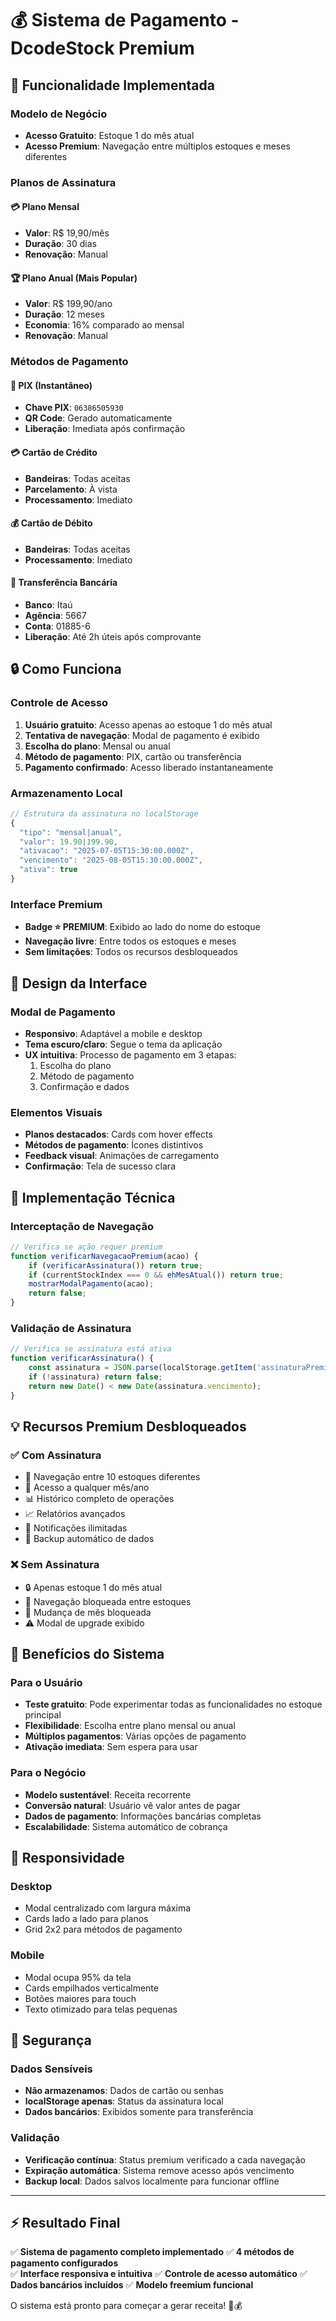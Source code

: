 # 💰 Sistema de Pagamento - DcodeStock Premium

## 🎯 Funcionalidade Implementada

### **Modelo de Negócio**
- **Acesso Gratuito**: Estoque 1 do mês atual
- **Acesso Premium**: Navegação entre múltiplos estoques e meses diferentes

### **Planos de Assinatura**

#### 💳 **Plano Mensal**
- **Valor**: R$ 19,90/mês
- **Duração**: 30 dias
- **Renovação**: Manual

#### 🏆 **Plano Anual** (Mais Popular)
- **Valor**: R$ 199,90/ano
- **Duração**: 12 meses  
- **Economia**: 16% comparado ao mensal
- **Renovação**: Manual

### **Métodos de Pagamento**

#### 📱 **PIX** (Instantâneo)
- **Chave PIX**: `06386505930`
- **QR Code**: Gerado automaticamente
- **Liberação**: Imediata após confirmação

#### 💳 **Cartão de Crédito**
- **Bandeiras**: Todas aceitas
- **Parcelamento**: À vista
- **Processamento**: Imediato

#### 💰 **Cartão de Débito**
- **Bandeiras**: Todas aceitas
- **Processamento**: Imediato

#### 🏦 **Transferência Bancária**
- **Banco**: Itaú
- **Agência**: 5667
- **Conta**: 01885-6
- **Liberação**: Até 2h úteis após comprovante

## 🔒 Como Funciona

### **Controle de Acesso**
1. **Usuário gratuito**: Acesso apenas ao estoque 1 do mês atual
2. **Tentativa de navegação**: Modal de pagamento é exibido
3. **Escolha do plano**: Mensal ou anual
4. **Método de pagamento**: PIX, cartão ou transferência
5. **Pagamento confirmado**: Acesso liberado instantaneamente

### **Armazenamento Local**
```javascript
// Estrutura da assinatura no localStorage
{
  "tipo": "mensal|anual",
  "valor": 19.90|199.90,
  "ativacao": "2025-07-05T15:30:00.000Z",
  "vencimento": "2025-08-05T15:30:00.000Z",
  "ativa": true
}
```

### **Interface Premium**
- **Badge ⭐ PREMIUM**: Exibido ao lado do nome do estoque
- **Navegação livre**: Entre todos os estoques e meses
- **Sem limitações**: Todos os recursos desbloqueados

## 🎨 Design da Interface

### **Modal de Pagamento**
- **Responsivo**: Adaptável a mobile e desktop
- **Tema escuro/claro**: Segue o tema da aplicação
- **UX intuitiva**: Processo de pagamento em 3 etapas:
  1. Escolha do plano
  2. Método de pagamento
  3. Confirmação e dados

### **Elementos Visuais**
- **Planos destacados**: Cards com hover effects
- **Métodos de pagamento**: Ícones distintivos
- **Feedback visual**: Animações de carregamento
- **Confirmação**: Tela de sucesso clara

## 🔧 Implementação Técnica

### **Interceptação de Navegação**
```javascript
// Verifica se ação requer premium
function verificarNavegacaoPremium(acao) {
    if (verificarAssinatura()) return true;
    if (currentStockIndex === 0 && ehMesAtual()) return true;
    mostrarModalPagamento(acao);
    return false;
}
```

### **Validação de Assinatura**
```javascript
// Verifica se assinatura está ativa
function verificarAssinatura() {
    const assinatura = JSON.parse(localStorage.getItem('assinaturaPremium'));
    if (!assinatura) return false;
    return new Date() < new Date(assinatura.vencimento);
}
```

## 💡 Recursos Premium Desbloqueados

### ✅ **Com Assinatura**
- 🔄 Navegação entre 10 estoques diferentes
- 📅 Acesso a qualquer mês/ano
- 📊 Histórico completo de operações
- 📈 Relatórios avançados
- 🔔 Notificações ilimitadas
- 💾 Backup automático de dados

### ❌ **Sem Assinatura** 
- 🔒 Apenas estoque 1 do mês atual
- 🚫 Navegação bloqueada entre estoques
- 🚫 Mudança de mês bloqueada
- ⚠️ Modal de upgrade exibido

## 🚀 Benefícios do Sistema

### **Para o Usuário**
- **Teste gratuito**: Pode experimentar todas as funcionalidades no estoque principal
- **Flexibilidade**: Escolha entre plano mensal ou anual
- **Múltiplos pagamentos**: Várias opções de pagamento
- **Ativação imediata**: Sem espera para usar

### **Para o Negócio**
- **Modelo sustentável**: Receita recorrente
- **Conversão natural**: Usuário vê valor antes de pagar
- **Dados de pagamento**: Informações bancárias completas
- **Escalabilidade**: Sistema automático de cobrança

## 📱 Responsividade

### **Desktop**
- Modal centralizado com largura máxima
- Cards lado a lado para planos
- Grid 2x2 para métodos de pagamento

### **Mobile**
- Modal ocupa 95% da tela
- Cards empilhados verticalmente  
- Botões maiores para touch
- Texto otimizado para telas pequenas

## 🔐 Segurança

### **Dados Sensíveis**
- **Não armazenamos**: Dados de cartão ou senhas
- **localStorage apenas**: Status da assinatura local
- **Dados bancários**: Exibidos somente para transferência

### **Validação**
- **Verificação contínua**: Status premium verificado a cada navegação
- **Expiração automática**: Sistema remove acesso após vencimento
- **Backup local**: Dados salvos localmente para funcionar offline

---

## ⚡ Resultado Final

✅ **Sistema de pagamento completo implementado**
✅ **4 métodos de pagamento configurados**  
✅ **Interface responsiva e intuitiva**
✅ **Controle de acesso automático**
✅ **Dados bancários incluídos**
✅ **Modelo freemium funcional**

O sistema está pronto para começar a gerar receita! 🎉💰
